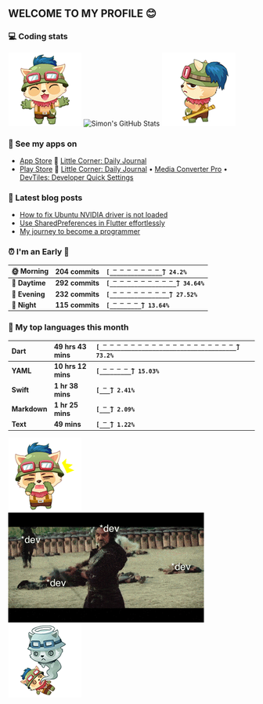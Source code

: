 ## WELCOME TO MY PROFILE 😊

### 💻 Coding stats

![](https://raw.githubusercontent.com/simonpham/simonpham/master/assets/images/5kiur.gif) ![Simon's GitHub Stats](https://github-readme-stats-obu2qdcs2.vercel.app/api?username=simonpham) ![](https://raw.githubusercontent.com/simonpham/simonpham/master/assets/images/6kiur.gif)

### 📱 See my apps on

- [App Store](https://apps.apple.com/ge/developer/cuong-pham/id1633011944) 🍎 [Little Corner: Daily Journal](https://apps.apple.com/ge/app/little-corner-daily-journal/id1633011942)
- [Play Store](https://play.google.com/store/apps/dev?id=8748015601074315583) 🤖 [Little Corner: Daily Journal](https://play.google.com/store/apps/details?id=com.github.simonpham.littlecorner) • [Media Converter Pro](https://play.google.com/store/apps/details?id=com.github.khangnt.mcp) • [DevTiles: Developer Quick Settings](https://play.google.com/store/apps/details?id=com.github.simonpham.devtiles)

### 📘 Latest blog posts

<!-- BLOG-POST-LIST:START -->
- [How to fix Ubuntu NVIDIA driver is not loaded](https://simondev.medium.com/how-to-fix-ubuntu-nvidia-driver-is-not-loaded-779713f94989?source=rss-211d7b4ab874------2)
- [Use SharedPreferences in Flutter effortlessly](https://simondev.medium.com/use-sharedpreferences-in-flutter-effortlessly-835bba8f7418?source=rss-211d7b4ab874------2)
- [My journey to become a programmer](https://simondev.medium.com/my-journey-to-become-a-programmer-107bc14fd8e8?source=rss-211d7b4ab874------2)
<!-- BLOG-POST-LIST:END -->

<!--START_SECTION:waka-->
### ⏰ I'm an Early 🐤


|**🌞 Morning**|**204 commits**|**`[̲̅_̲̅_̲̅_̲̅_̲̅_̲̅_̲̅_̲̅] 24.2%`**| 
|:-|:-|:-| 
|**🌆 Daytime**|**292 commits**|**`[̲̅_̲̅_̲̅_̲̅_̲̅_̲̅_̲̅_̲̅_̲̅_̲̅] 34.64%`**| 
|**🌃 Evening**|**232 commits**|**`[̲̅_̲̅_̲̅_̲̅_̲̅_̲̅_̲̅_̲̅_̲̅] 27.52%`**| 
|**🌙 Night**|**115 commits**|**`[̲̅_̲̅_̲̅_̲̅_̲̅] 13.64%`**|



### 💬  My top languages this month 


|**Dart**|**49 hrs 43 mins**|**`[̲̅_̲̅_̲̅_̲̅_̲̅_̲̅_̲̅_̲̅_̲̅_̲̅_̲̅_̲̅_̲̅_̲̅_̲̅_̲̅_̲̅_̲̅_̲̅_̲̅] 73.2%`**| 
|:-|:-|:-| 
|**YAML**|**10 hrs 12 mins**|**`[̲̅_̲̅_̲̅_̲̅_̲̅] 15.03%`**| 
|**Swift**|**1 hr 38 mins**|**`[̲̅_̲̅] 2.41%`**| 
|**Markdown**|**1 hr 25 mins**|**`[̲̅_̲̅] 2.09%`**| 
|**Text**|**49 mins**|**`[̲̅_̲̅] 1.22%`**|




<!--END_SECTION:waka-->


![](https://raw.githubusercontent.com/simonpham/simonpham/master/assets/images/20kiur.gif) ![](https://github.com/simonpham/simonpham/raw/master/assets/images/bug.gif) ![](https://raw.githubusercontent.com/simonpham/simonpham/master/assets/images/9kiur.gif)

